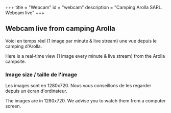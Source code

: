 +++
title = "Webcam"
id = "webcam"
description = "Camping Arolla SARL. Webcam live"
+++

## Webcam live from camping Arolla

Voici en temps réel (1 image par minute & live stream) une vue depuis le camping d'Arolla.

Here is a real-time view (1 image every minute & live stream) from the Arolla campsite.

### Image size / taille de l'image

Les images sont en 1280x720. Nous vous conseillons de les regarder depuis un écran d'ordinateur.

The images are in 1280x720. We advise you to watch them from a computer screen.
